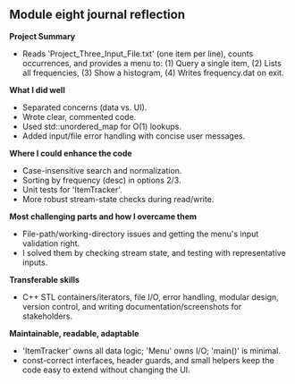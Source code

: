 ## Module eight journal reflection
**Project Summary**

- Reads 'Project_Three_Input_File.txt' (one item per line), counts occurrences, and provides a menu to:
(1) Query a single item,
(2) Lists all frequencies,
(3) Show a histogram,
(4) Writes frequency.dat on exit.

**What I did well**
 
- Separated concerns (data vs. UI). 
- Wrote clear, commented code.
- Used std::unordered_map for O(1) lookups.
- Added input/file error handling with concise user messages.

**Where I could enhance the code**

- Case-insensitive search and normalization.
- Sorting by frequency (desc) in options 2/3.
- Unit tests for 'ItemTracker'.
- More robust stream-state checks during read/write.

**Most challenging parts and how I overcame them**
 
- File-path/working-directory issues and getting the menu's input validation right.
- I solved them by checking stream state, and testing with representative inputs.

**Transferable skills**

- C++ STL containers/iterators, file I/O, error handling, modular design, version control, and writing documentation/screenshots for stakeholders.

**Maintainable, readable, adaptable**

- 'ItemTracker' owns all data logic; 'Menu' owns I/O; 'main()' is minimal.
- const-correct interfaces, header guards, and small helpers keep the code easy to extend without changing the UI.
